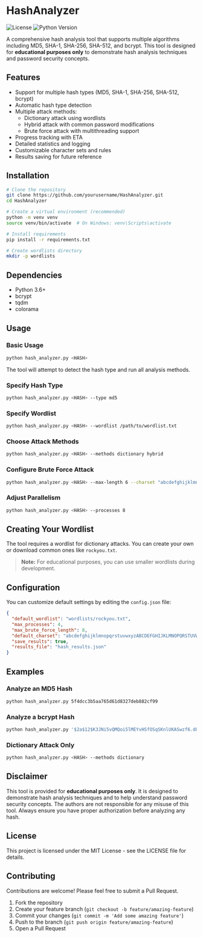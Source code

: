 # HashAnalyzer

![License](https://img.shields.io/badge/license-MIT-blue.svg)
![Python Version](https://img.shields.io/badge/python-3.6%2B-brightgreen)

A comprehensive hash analysis tool that supports multiple algorithms including MD5, SHA-1, SHA-256, SHA-512, and bcrypt. This tool is designed for **educational purposes only** to demonstrate hash analysis techniques and password security concepts.

## Features

- Support for multiple hash types (MD5, SHA-1, SHA-256, SHA-512, bcrypt)
- Automatic hash type detection
- Multiple attack methods:
  - Dictionary attack using wordlists
  - Hybrid attack with common password modifications
  - Brute force attack with multithreading support
- Progress tracking with ETA
- Detailed statistics and logging
- Customizable character sets and rules
- Results saving for future reference

## Installation

```bash
# Clone the repository
git clone https://github.com/yourusername/HashAnalyzer.git
cd HashAnalyzer

# Create a virtual environment (recommended)
python -m venv venv
source venv/bin/activate  # On Windows: venv\Scripts\activate

# Install requirements
pip install -r requirements.txt

# Create wordlists directory
mkdir -p wordlists
```

## Dependencies

- Python 3.6+
- bcrypt
- tqdm
- colorama

## Usage

### Basic Usage

```bash
python hash_analyzer.py <HASH>
```

The tool will attempt to detect the hash type and run all analysis methods.

### Specify Hash Type

```bash
python hash_analyzer.py <HASH> --type md5
```

### Specify Wordlist

```bash
python hash_analyzer.py <HASH> --wordlist /path/to/wordlist.txt
```

### Choose Attack Methods

```bash
python hash_analyzer.py <HASH> --methods dictionary hybrid
```

### Configure Brute Force Attack

```bash
python hash_analyzer.py <HASH> --max-length 6 --charset "abcdefghijklmnopqrstuvwxyz0123456789"
```

### Adjust Parallelism

```bash
python hash_analyzer.py <HASH> --processes 8
```

## Creating Your Wordlist

The tool requires a wordlist for dictionary attacks. You can create your own or download common ones like `rockyou.txt`.

> **Note:** For educational purposes, you can use smaller wordlists during development.

## Configuration

You can customize default settings by editing the `config.json` file:

```json
{
  "default_wordlist": "wordlists/rockyou.txt",
  "max_processes": 4,
  "max_brute_force_length": 8,
  "default_charset": "abcdefghijklmnopqrstuvwxyzABCDEFGHIJKLMNOPQRSTUVWXYZ0123456789",
  "save_results": true,
  "results_file": "hash_results.json"
}
```

## Examples

### Analyze an MD5 Hash

```bash
python hash_analyzer.py 5f4dcc3b5aa765d61d8327deb882cf99
```

### Analyze a bcrypt Hash

```bash
python hash_analyzer.py '$2a$12$K3JNi5vQMQoi5lMEYvHSfOSqSKnlUKASwzf6.d8cK0MjISYVkEs3e' --type bcrypt
```

### Dictionary Attack Only

```bash
python hash_analyzer.py <HASH> --methods dictionary
```

## Disclaimer

This tool is provided for **educational purposes only**. It is designed to demonstrate hash analysis techniques and to help understand password security concepts. The authors are not responsible for any misuse of this tool. Always ensure you have proper authorization before analyzing any hash.

## License

This project is licensed under the MIT License - see the LICENSE file for details.

## Contributing

Contributions are welcome! Please feel free to submit a Pull Request.

1. Fork the repository
2. Create your feature branch (`git checkout -b feature/amazing-feature`)
3. Commit your changes (`git commit -m 'Add some amazing feature'`)
4. Push to the branch (`git push origin feature/amazing-feature`)
5. Open a Pull Request
